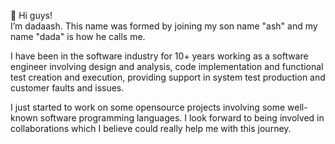 👋 Hi guys!<br/>I’m dadaash. This name was formed by joining my son name "ash" and my name "dada" is how he calls me.

I have been in the software industry for 10+ years working as a software engineer involving 
design and analysis, code implementation and functional test creation and execution, providing 
support in system test production and customer faults and issues.

I just started to work on some opensource projects involving some well-known software programming languages.
I look forward to being involved in collaborations which I believe could really help me with this journey.



